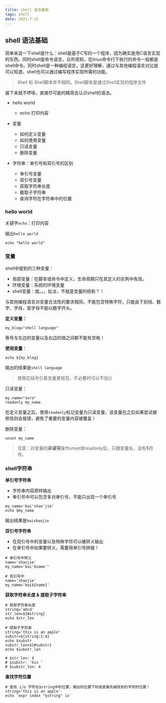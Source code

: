 ```yaml
---
title: shell 语法基础
tags: shell
date: 2021-7-15
---
```


## shell 语法基础

简单来说一下shell是什么：shell是基于C写的一个程序，因为确实是用C语言实现的东西。同时shell是命令语言，众所周知，在linux命令行下执行的命令一般都是shell命令。同时shell是一种编程语言，这更好理解，通过与其他编程语言对比就可以知道，shell也可以通过编写程序实现所需的功能。

> Shell 和 Shell脚本并不相同，Shell脚本是通过Shell实现的程序文件

接下来就不啰嗦，直接尽可能的精简去认识shell的语法。

* hello world

  * echo 打印内容

* 变量

  * 如何定义变量
  * 如何使用变量
  * 只读变量
  * 删除变量

* 字符串：单引号和双引号的区别

  * 单引号变量
  * 双引号变量
  * 获取字符串长度
  * 截取子字符串
  * 查询字符在字符串中的位置

  

### hello world

关键字`echo`：打印内容   

输出`hello world`

```shell
echo "hello world"
```

### 变量

shell中提到的三种变量：

* 局部变量：在脚本或命令中定义，生命周期只在其定义的实例中有效。
* 环境变量：系统的环境变量
* shell变量：就。。。扯淡，不就是变量的统称？！

与其他编程语言对变量合法性的要求相同，不能包含特殊字符，只能由下划线、数字、字母，首字母不能以数字开头。  

**定义变量：**

```shell
my_blog="shell language"
```

等号与左边的变量以及右边的值之间都不能有空格！

**使用变量**：

```shell
echo ${my_blog}	
```

输出的结果是`shell language`

> 使用花括号引着变量更规范，不必要时可以不加{}

只读变量：

```shell
my_name="soro"
readonly my_name
```

在定义变量之后，使用`readonly`标记变量为只读变量，该变量在之后如果尝试被修改则会报错，避免了重要的变量内容被覆盖！

删除变量：

```shell
unset my_name
```

> 注意：对变量的**非读写**操作unset和readonly后，只跟变量名，没有$符号。

### shell字符串

**单引号字符串**

* 字符串内容原样输出
* 单引号中可以包含多对单引号，不能只出现一个单引号

```shell
my_name='bai'shao'jie'
echo $my_name
```

输出结果是`baishaojie`

**双引号字符串**

* 在双引号中的变量以及特殊字符可以被转义输出
* 在单引号中如果要转义，需要用单引号拼接！

```shell
# 单引号中转义
name='shaojie'
my_name='bai'$name''

# 双引号中
name='shaojie'
my_name='bai${name}'
```

**获取字符串长度 & 提取子字符串**

```shell
# 获取字符串长度
string='abcd'
str_len=${#string}
echo $str_len

# 提取子字符串
string='this is an apple'
substr=${string:1:4}
echo $substr
substr_len=${#substr}
echo $substr_len

# $str_len: 4
# $substr: 'his '   
# $substr_len: 4
```

**查找字符位置**

```shell
# 查找 i/o 字符在$string中的位置，输出的位置下标值是最先被找到的字符的位置！
string='this is an apple'
echo `expr index "$string" io`
```

